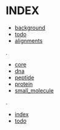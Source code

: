# INDEX

- [background](background.md)
- [todo](todo.md)
- [alignments](alignments.md)

.

- [core](core.md)
- [dna](dna.md)
- [peptide](peptide.md)
- [protein](protein.md)
- [small_molecule](small_molecule.md)

.

- [index](index.md)
- [todo](todo.md)
